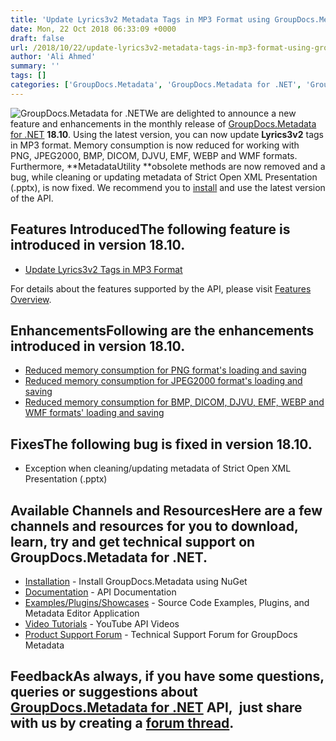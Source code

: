 ```yaml
---
title: 'Update Lyrics3v2 Metadata Tags in MP3 Format using GroupDocs.Metadata for .NET 18.10'
date: Mon, 22 Oct 2018 06:33:09 +0000
draft: false
url: /2018/10/22/update-lyrics3v2-metadata-tags-in-mp3-format-using-groupdocs.metadata-for-.net-18.10/
author: 'Ali Ahmed'
summary: ''
tags: []
categories: ['GroupDocs.Metadata', 'GroupDocs.Metadata for .NET', 'GroupDocs.Metadata for .NET Releases', 'GroupDocs.Metadata Product Family']
---
```


![GroupDocs.Metadata for .NET](http://blog.groupdocs.com/wp-content/uploads/sites/4/2017/06/groupdocs-metadata-net.png "GroupDocs-Metadata-theme-100x100")We are delighted to announce a new feature and enhancements in the monthly release of [GroupDocs.Metadata for .NET](https://products.groupdocs.com/metadata/net) **18.10**. Using the latest version, you can now update **Lyrics3v2** tags in MP3 format. Memory consumption is now reduced for working with PNG, JPEG2000, BMP, DICOM, DJVU, EMF, WEBP and WMF formats. Furthermore, **MetadataUtility **obsolete methods are now removed and a bug, while cleaning or updating metadata of Strict Open XML Presentation (.pptx), is now fixed. We recommend you to [install](https://www.nuget.org/packages/GroupDocs.Metadata/) and use the latest version of the API.

## Features IntroducedThe following feature is introduced in version **18.10**.

*   [Update Lyrics3v2 Tags in MP3 Format](https://docs.groupdocs.com/metadata/net)

For details about the features supported by the API, please visit [Features Overview](https://docs.groupdocs.com/display/metadatanet/Features+Overview).

## EnhancementsFollowing are the enhancements introduced in version **18.10**.

*   [Reduced memory consumption for PNG format's loading and saving](https://docs.groupdocs.com/metadata/net)
*   [Reduced memory consumption for JPEG2000 format's loading and saving](https://docs.groupdocs.com/metadata/net)
*   [Reduced memory consumption for BMP, DICOM, DJVU, EMF, WEBP and WMF formats' loading and saving](https://docs.groupdocs.com/metadata/net)

## FixesThe following bug is fixed in version **18.10**.

*   Exception when cleaning/updating metadata of Strict Open XML Presentation (.pptx)

## Available Channels and ResourcesHere are a few channels and resources for you to download, learn, try and get technical support on GroupDocs.Metadata for .NET.

*   [Installation](https://www.nuget.org/packages/GroupDocs.Metadata/ "GroupDocs.Metadata Nuget Package") - Install GroupDocs.Metadata using NuGet
*   [Documentation](https://docs.groupdocs.com/display/metadatanet/Getting+Started "Metadata API documentation") - API Documentation
*   [Examples/Plugins/Showcases](https://github.com/groupdocs-metadata/GroupDocs.Metadata-for-.NET/tree/master/Examples "How to use Metadata API") - Source Code Examples, Plugins, and Metadata Editor Application
*   [Video Tutorials](https://www.youtube.com/watch?v=hOJ0eOtuWUs&list=PL25CTxMCj5vOw2EECdY7g2z4O2odafxC_ "Metadata API YouTube Tutorials") - YouTube API Videos
*   [Product Support Forum](https://forum.groupdocs.com/c/metadata) - Technical Support Forum for GroupDocs Metadata

## FeedbackAs always, if you have some questions, queries or suggestions about [GroupDocs.Metadata for .NET](https://products.groupdocs.com/metadata/net ".NET Metadata API") API,  just share with us by creating a [forum thread](https://forum.groupdocs.com/c/metadata).





